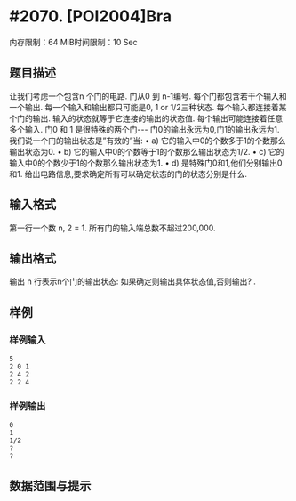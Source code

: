 # #2070. [POI2004]Bra

内存限制：64 MiB时间限制：10 Sec

## 题目描述

让我们考虑一个包含n 个门的电路. 门从0 到 n-1编号. 每个门都包含若干个输入和一个输出. 每一个输入和输出都只可能是0, 1 or 1/2三种状态. 每个输入都连接着某个门的输出. 输入的状态就等于它连接的输出的状态值. 每个输出可能连接着任意多个输入. 门0 和 1 是很特殊的两个门--- 门0的输出永远为0,门1的输出永远为1. 我们说一个门的输出状态是”有效的”当: 
&#8226;	a) 它的输入中0的个数多于1的个数那么输出状态为0. 
&#8226;	b) 它的输入中0的个数等于1的个数那么输出状态为1/2. 
&#8226;	c) 它的输入中0的个数少于1的个数那么输出状态为1. 
&#8226;	d) 是特殊门0和1,他们分别输出0和1. 
给出电路信息,要求确定所有可以确定状态的门的状态分别是什么. 

## 输入格式

第一行一个数 n, 2 = 1. 所有门的输入端总数不超过200,000. 

## 输出格式

输出 n 行表示n个门的输出状态: 如果确定则输出具体状态值,否则输出? .

## 样例

### 样例输入

    
    
    5
    2 0 1
    2 4 2
    2 2 4
    
    

### 样例输出

    
    0
    1
    1/2
    ?
    ?
    
    
    

## 数据范围与提示
